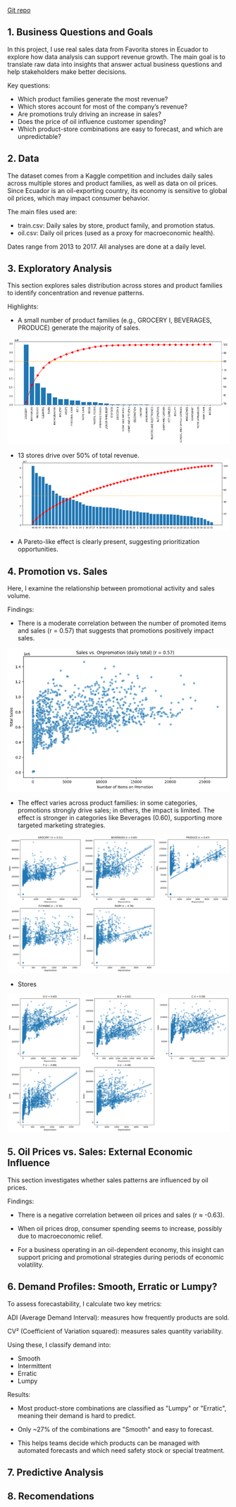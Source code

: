 [Git repo](https://github.com/anpac20/sales_descriptive_analaysis)

## 1. Business Questions and Goals
In this project, I use real sales data from Favorita stores in Ecuador to explore how data analysis can support revenue growth. The main goal is to translate raw data into insights that answer actual business questions and help stakeholders make better decisions.

Key questions:

- Which product families generate the most revenue?
- Which stores account for most of the company’s revenue?
- Are promotions truly driving an increase in sales?
- Does the price of oil influence customer spending?
- Which product-store combinations are easy to forecast, and which are unpredictable?


## 2. Data
The dataset comes from a Kaggle competition and includes daily sales across multiple stores and product families, as well as data on oil prices. Since Ecuador is an oil-exporting country, its economy is sensitive to global oil prices, which may impact consumer behavior.

The main files used are:

- train.csv: Daily sales by store, product family, and promotion status.
- oil.csv: Daily oil prices (used as a proxy for macroeconomic health).

Dates range from 2013 to 2017. All analyses are done at a daily level.

## 3. Exploratory Analysis
This section explores sales distribution across stores and product families to identify concentration and revenue patterns.

Highlights:

- A small number of product families (e.g., GROCERY I, BEVERAGES, PRODUCE) generate the majority of sales.

![pareto-families](images/pareto-families.png)

- 13 stores drive over 50% of total revenue.
![pareto-stores](images/pareto-stores.png)


- A Pareto-like effect is clearly present, suggesting prioritization opportunities.


## 4. Promotion vs. Sales
Here, I examine the relationship between promotional activity and sales volume.

Findings:

- There is a moderate correlation between the number of promoted items and sales (r = 0.57) that suggests that promotions positively impact sales. 

![corr-total](images/corr-total.png)

- The effect varies across product families: in some categories, promotions strongly drive sales; in others, the impact is limited. The effect is stronger in categories like Beverages (0.60), supporting more targeted marketing strategies.

![corr-family](images/corr-family.png)

- Stores

![corr-store](images/corr-store.png)



## 5. Oil Prices vs. Sales: External Economic Influence
This section investigates whether sales patterns are influenced by oil prices.

Findings:

- There is a negative correlation between oil prices and sales (r ≈ -0.63).

- When oil prices drop, consumer spending seems to increase, possibly due to macroeconomic relief.

- For a business operating in an oil-dependent economy, this insight can support pricing and promotional strategies during periods of economic volatility.

## 6. Demand Profiles: Smooth, Erratic or Lumpy?
To assess forecastability, I calculate two key metrics:

ADI (Average Demand Interval): measures how frequently products are sold.

CV² (Coefficient of Variation squared): measures sales quantity variability.

Using these, I classify demand into:

- Smooth
- Intermittent
- Erratic
- Lumpy

Results:

- Most product-store combinations are classified as "Lumpy" or "Erratic", meaning their demand is hard to predict.

- Only ~27% of the combinations are "Smooth" and easy to forecast.

- This helps teams decide which products can be managed with automated forecasts and which need safety stock or special treatment.

## 7. Predictive Analysis

## 8. Recomendations



